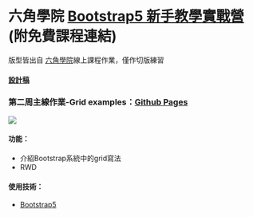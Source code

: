 # 六角學院 [Bootstrap5 新手教學實戰營](https://hackmd.io/@YmcMgo-NSKOqgTGAjl_5tg/ryar-vGOd/%2FNdGKchTeRBqbkTMiQ2HSmw)(附免費課程連結)
版型皆出自 [六角學院](https://www.hexschool.com/)線上課程作業，僅作切版練習
#### [設計稿](https://bootstrap5.hexschool.com/docs/5.0/examples/grid/)
### 第二周主線作業-Grid examples：[Github Pages](https://joyun25.github.io/hex-bootstrap5-camp2-grid-examples/)
![](https://i.imgur.com/ntoG2A7.png)
#### 功能：
- 介紹Bootstrap系統中的grid寫法
- RWD
#### 使用技術：
- [Bootstrap5](https://getbootstrap.com/docs/5.0/getting-started/introduction/)
